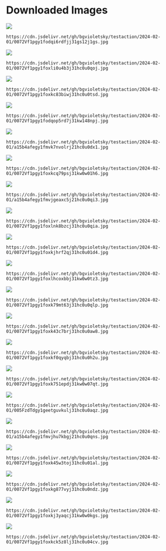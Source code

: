 # Downloaded Images

![](https://cdn.jsdelivr.net/gh/bgvioletsky/testaction/2024-02-01/0072Vf1pgy1fodqi6rdfjj31gs12j1gs.jpg)
```
https://cdn.jsdelivr.net/gh/bgvioletsky/testaction/2024-02-01/0072Vf1pgy1fodqi6rdfjj31gs12j1gs.jpg
```
![](https://cdn.jsdelivr.net/gh/bgvioletsky/testaction/2024-02-01/0072Vf1pgy1foxli0u4b3j31hc0u0qoj.jpg)
```
https://cdn.jsdelivr.net/gh/bgvioletsky/testaction/2024-02-01/0072Vf1pgy1foxli0u4b3j31hc0u0qoj.jpg
```
![](https://cdn.jsdelivr.net/gh/bgvioletsky/testaction/2024-02-01/0072Vf1pgy1foxkc83biwj31hc0u0tsd.jpg)
```
https://cdn.jsdelivr.net/gh/bgvioletsky/testaction/2024-02-01/0072Vf1pgy1foxkc83biwj31hc0u0tsd.jpg
```
![](https://cdn.jsdelivr.net/gh/bgvioletsky/testaction/2024-02-01/0072Vf1pgy1fodqop5rd7j31kw148npj.jpg)
```
https://cdn.jsdelivr.net/gh/bgvioletsky/testaction/2024-02-01/0072Vf1pgy1fodqop5rd7j31kw148npj.jpg
```
![](https://cdn.jsdelivr.net/gh/bgvioletsky/testaction/2024-02-01/a15b4afegy1fmvk7nvolrj21hc0u0dx1.jpg)
```
https://cdn.jsdelivr.net/gh/bgvioletsky/testaction/2024-02-01/a15b4afegy1fmvk7nvolrj21hc0u0dx1.jpg
```
![](https://cdn.jsdelivr.net/gh/bgvioletsky/testaction/2024-02-01/0072Vf1pgy1foxkcq79psj31kw0w01h6.jpg)
```
https://cdn.jsdelivr.net/gh/bgvioletsky/testaction/2024-02-01/0072Vf1pgy1foxkcq79psj31kw0w01h6.jpg
```
![](https://cdn.jsdelivr.net/gh/bgvioletsky/testaction/2024-02-01/a15b4afegy1fmvjgeaxc5j21hc0u0qi3.jpg)
```
https://cdn.jsdelivr.net/gh/bgvioletsky/testaction/2024-02-01/a15b4afegy1fmvjgeaxc5j21hc0u0qi3.jpg
```
![](https://cdn.jsdelivr.net/gh/bgvioletsky/testaction/2024-02-01/0072Vf1pgy1foxlnk8bzcj31hc0u0qia.jpg)
```
https://cdn.jsdelivr.net/gh/bgvioletsky/testaction/2024-02-01/0072Vf1pgy1foxlnk8bzcj31hc0u0qia.jpg
```
![](https://cdn.jsdelivr.net/gh/bgvioletsky/testaction/2024-02-01/0072Vf1pgy1foxkjhrf2qj31hc0u01d4.jpg)
```
https://cdn.jsdelivr.net/gh/bgvioletsky/testaction/2024-02-01/0072Vf1pgy1foxkjhrf2qj31hc0u01d4.jpg
```
![](https://cdn.jsdelivr.net/gh/bgvioletsky/testaction/2024-02-01/0072Vf1pgy1foxlhcoxbbj31kw0w0tz3.jpg)
```
https://cdn.jsdelivr.net/gh/bgvioletsky/testaction/2024-02-01/0072Vf1pgy1foxlhcoxbbj31kw0w0tz3.jpg
```
![](https://cdn.jsdelivr.net/gh/bgvioletsky/testaction/2024-02-01/0072Vf1pgy1foxk79mt63j31hc0u0qlp.jpg)
```
https://cdn.jsdelivr.net/gh/bgvioletsky/testaction/2024-02-01/0072Vf1pgy1foxk79mt63j31hc0u0qlp.jpg
```
![](https://cdn.jsdelivr.net/gh/bgvioletsky/testaction/2024-02-01/0072Vf1pgy1foxk43c7brj31hc0u0aw8.jpg)
```
https://cdn.jsdelivr.net/gh/bgvioletsky/testaction/2024-02-01/0072Vf1pgy1foxk43c7brj31hc0u0aw8.jpg
```
![](https://cdn.jsdelivr.net/gh/bgvioletsky/testaction/2024-02-01/0072Vf1pgy1foxkf0qyqbj31hc0u0h2u.jpg)
```
https://cdn.jsdelivr.net/gh/bgvioletsky/testaction/2024-02-01/0072Vf1pgy1foxkf0qyqbj31hc0u0h2u.jpg
```
![](https://cdn.jsdelivr.net/gh/bgvioletsky/testaction/2024-02-01/0072Vf1pgy1foxk751epdj31kw0w07qt.jpg)
```
https://cdn.jsdelivr.net/gh/bgvioletsky/testaction/2024-02-01/0072Vf1pgy1foxk751epdj31kw0w07qt.jpg
```
![](https://cdn.jsdelivr.net/gh/bgvioletsky/testaction/2024-02-01/005FzdTdgy1geetguvkulj31hc0u0aqz.jpg)
```
https://cdn.jsdelivr.net/gh/bgvioletsky/testaction/2024-02-01/005FzdTdgy1geetguvkulj31hc0u0aqz.jpg
```
![](https://cdn.jsdelivr.net/gh/bgvioletsky/testaction/2024-02-01/a15b4afegy1fmvjhu7kbgj21hc0u0qns.jpg)
```
https://cdn.jsdelivr.net/gh/bgvioletsky/testaction/2024-02-01/a15b4afegy1fmvjhu7kbgj21hc0u0qns.jpg
```
![](https://cdn.jsdelivr.net/gh/bgvioletsky/testaction/2024-02-01/0072Vf1pgy1foxk45w3toj31hc0u01al.jpg)
```
https://cdn.jsdelivr.net/gh/bgvioletsky/testaction/2024-02-01/0072Vf1pgy1foxk45w3toj31hc0u01al.jpg
```
![](https://cdn.jsdelivr.net/gh/bgvioletsky/testaction/2024-02-01/0072Vf1pgy1foxkg877vyj31hc0u0ndz.jpg)
```
https://cdn.jsdelivr.net/gh/bgvioletsky/testaction/2024-02-01/0072Vf1pgy1foxkg877vyj31hc0u0ndz.jpg
```
![](https://cdn.jsdelivr.net/gh/bgvioletsky/testaction/2024-02-01/0072Vf1pgy1foxkj3yaqcj31kw0w0kgs.jpg)
```
https://cdn.jsdelivr.net/gh/bgvioletsky/testaction/2024-02-01/0072Vf1pgy1foxkj3yaqcj31kw0w0kgs.jpg
```
![](https://cdn.jsdelivr.net/gh/bgvioletsky/testaction/2024-02-01/0072Vf1pgy1foxkck5z8lj31hc0u04cv.jpg)
```
https://cdn.jsdelivr.net/gh/bgvioletsky/testaction/2024-02-01/0072Vf1pgy1foxkck5z8lj31hc0u04cv.jpg
```
